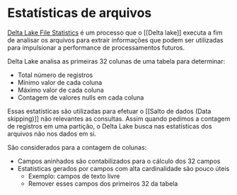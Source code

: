# Estatísticas de arquivos

[Delta Lake File Statistics](https://docs.databricks.com/pt/delta/data-skipping.html#specify-delta-statistics-columns) é um processo que o [[Delta lake]] executa a fim de analisar os arquivos para extrair informações que podem ser utilizadas para impulsionar a performance de processamentos futuros.

Delta Lake analisa as primeiras 32 colunas de uma tabela para determinar:

- Total número de registros
- Mínimo valor de cada coluna
- Máximo valor de cada coluna
- Contagem de valores nulls em cada coluna

Essas estatísticas são utilizadas para efetuar o [[Salto de dados (Data skipping)]] não relevantes as consultas. Assim quando pedimos a contagem de registros em uma partição, o Delta Lake busca nas estatísticas dos arquivos não nos dados em si.

São considerados para a contagem de colunas:

- Campos aninhados são contabilizados para o cálculo dos 32 campos
- Estatísticas gerados por campos com alta cardinalidade são pouco úteis
	- Exemplo: campos de texto livre
	- Remover esses campos dos primeiros 32 da tabela
